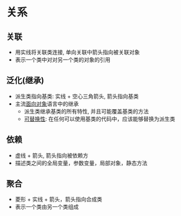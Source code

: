 # 关系

## 关联

- 用实线将关联类连接, 单向关联中箭头指向被关联对象
- 表示一个类中对对另一个类的对象的引用

## 泛化(继承)

- 派生类指向基类: 实线 + 空心三角箭头, 箭头指向基类
- 主流[面向对象](c++_Object_Qriented_Programming.md)语言中的继承
  -  派生类继承基类的所有特性, 并且可能覆盖基类的方法
  - [可替换性](c++_Object_Qriented_Programming.md#有继承关系的类型之间的转换): 在任何可以使用基类的代码中，应该能够替换为派生类

## 依赖

- 虚线 + 箭头, 箭头指向被依赖方
- 描述类之间的全局变量，参数变量，局部对象，静态方法

## 聚合

- 菱形 + 实线 + 箭头，箭头指向合成类
- 表示一个类由另一个类组成